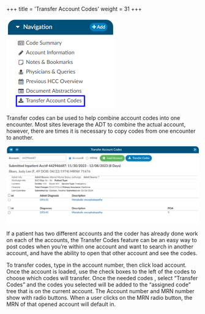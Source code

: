 +++
title = 'Transfer Account Codes'
weight = 31
+++

![Transfer Account Codes](TransferAccountCodes.png)

Transfer codes can be used to help combine account codes into one encounter. Most sites leverage the ADT to combine the actual account, however, there are times it is necessary to copy codes from one encounter to another.

![Transfer Account Codes Viewer](TransferCodes.png)

If a patient has two different accounts and the coder has already done work on each of the accounts, the Transfer Codes feature can be an easy way to post codes  when you’re within one account and want to search in another account, and have the ability to open that other account and see the codes. 

To transfer codes, type in the account number, then click load account.  Once the account is loaded, use the check boxes to the left of the codes to choose which codes will transfer. Once the needed codes , select “Transfer Codes” and the codes you selected will be added to the “assigned code” tree that is on the current account. The Account number and MRN number show with radio buttons.  When a user clicks on the MRN radio button, the MRN of that opened account will default in.
